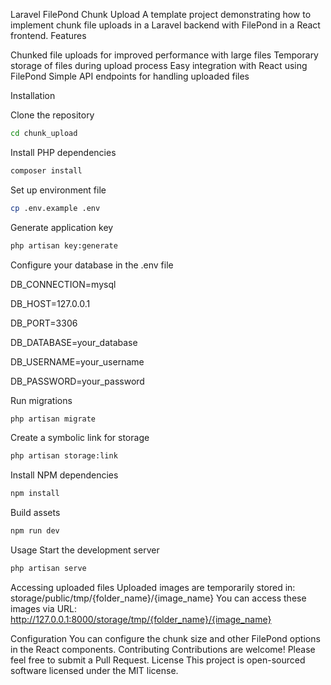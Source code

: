 Laravel FilePond Chunk Upload
A template project demonstrating how to implement chunk file uploads in a Laravel backend with FilePond in a React frontend.
Features

Chunked file uploads for improved performance with large files
Temporary storage of files during upload process
Easy integration with React using FilePond
Simple API endpoints for handling uploaded files

Installation

Clone the repository

```bash
cd chunk_upload
```

Install PHP dependencies
```bash
composer install
```

Set up environment file
```bash
cp .env.example .env
```

Generate application key

```bash
php artisan key:generate
```

Configure your database in the .env file

DB_CONNECTION=mysql

DB_HOST=127.0.0.1

DB_PORT=3306

DB_DATABASE=your_database

DB_USERNAME=your_username

DB_PASSWORD=your_password

Run migrations
```bash
php artisan migrate
```

Create a symbolic link for storage

```bash
php artisan storage:link
```

Install NPM dependencies

```bash
npm install
```

Build assets
```bash
npm run dev
```

Usage
Start the development server
```bash
php artisan serve
```

Accessing uploaded files
Uploaded images are temporarily stored in:
storage/public/tmp/{folder_name}/{image_name}
You can access these images via URL:
http://127.0.0.1:8000/storage/tmp/{folder_name}/{image_name}

Configuration
You can configure the chunk size and other FilePond options in the React components.
Contributing
Contributions are welcome! Please feel free to submit a Pull Request.
License
This project is open-sourced software licensed under the MIT license.